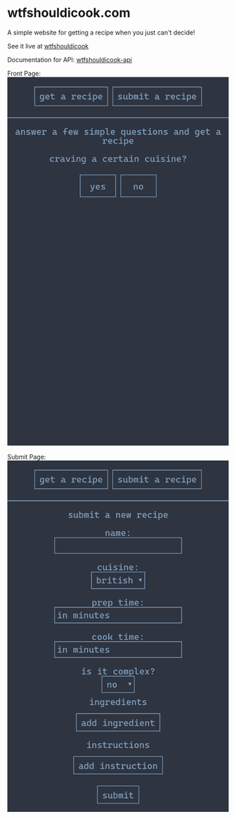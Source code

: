 # wtfshouldicook.com
A simple website for getting a recipe when you just can't decide!

See it live at [wtfshouldicook](https://wtfshouldicook.com)

Documentation for API: [wtfshouldicook-api](https://github.com/reifnotreef/wtfshouldicook-api)

Front Page:
![front page](Screenshot_20191130-140411~2.png)

Submit Page:
![submit page](Screenshot_20191130-140419~2.png)
